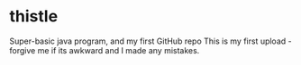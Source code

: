 # thistle
Super-basic java program, and my first GitHub repo
This is my first upload - forgive me if its awkward and I made any mistakes. 
